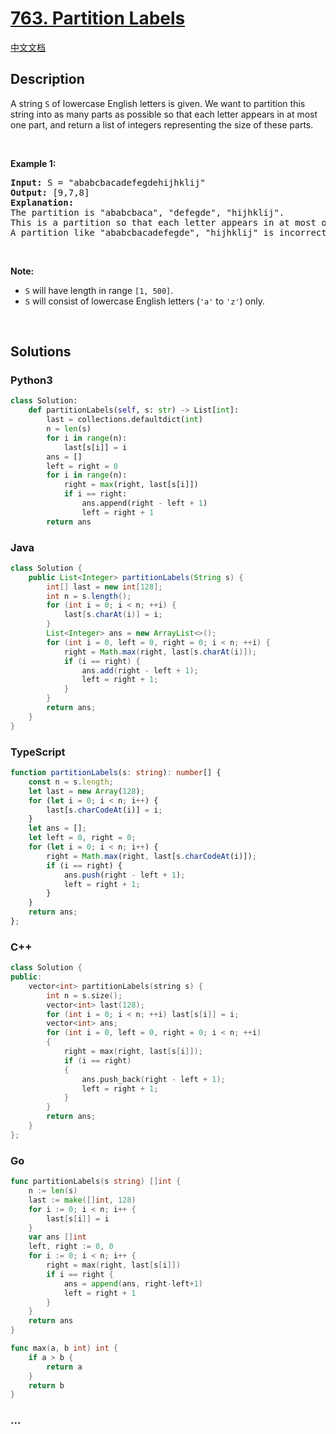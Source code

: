 # [763. Partition Labels](https://leetcode.com/problems/partition-labels)

[中文文档](/solution/0700-0799/0763.Partition%20Labels/README.md)

## Description

<p>A string <code>S</code> of lowercase English letters is given. We want to partition this string into as many parts as possible so that each letter appears in at most one part, and return a list of integers representing the size of these parts.</p>

<p>&nbsp;</p>

<p><b>Example 1:</b></p>

<pre>
<b>Input:</b> S = &quot;ababcbacadefegdehijhklij&quot;
<b>Output:</b> [9,7,8]
<b>Explanation:</b>
The partition is &quot;ababcbaca&quot;, &quot;defegde&quot;, &quot;hijhklij&quot;.
This is a partition so that each letter appears in at most one part.
A partition like &quot;ababcbacadefegde&quot;, &quot;hijhklij&quot; is incorrect, because it splits S into less parts.
</pre>

<p>&nbsp;</p>

<p><b>Note:</b></p>

<ul>
	<li><code>S</code> will have length in range <code>[1, 500]</code>.</li>
	<li><code>S</code> will consist of lowercase English&nbsp;letters (<code>&#39;a&#39;</code> to <code>&#39;z&#39;</code>) only.</li>
</ul>

<p>&nbsp;</p>

## Solutions

<!-- tabs:start -->

### **Python3**

```python
class Solution:
    def partitionLabels(self, s: str) -> List[int]:
        last = collections.defaultdict(int)
        n = len(s)
        for i in range(n):
            last[s[i]] = i
        ans = []
        left = right = 0
        for i in range(n):
            right = max(right, last[s[i]])
            if i == right:
                ans.append(right - left + 1)
                left = right + 1
        return ans
```

### **Java**

```java
class Solution {
    public List<Integer> partitionLabels(String s) {
        int[] last = new int[128];
        int n = s.length();
        for (int i = 0; i < n; ++i) {
            last[s.charAt(i)] = i;
        }
        List<Integer> ans = new ArrayList<>();
        for (int i = 0, left = 0, right = 0; i < n; ++i) {
            right = Math.max(right, last[s.charAt(i)]);
            if (i == right) {
                ans.add(right - left + 1);
                left = right + 1;
            }
        }
        return ans;
    }
}
```

### **TypeScript**

```ts
function partitionLabels(s: string): number[] {
    const n = s.length;
    let last = new Array(128);
    for (let i = 0; i < n; i++) {
        last[s.charCodeAt(i)] = i;
    }
    let ans = [];
    let left = 0, right = 0;
    for (let i = 0; i < n; i++) {
        right = Math.max(right, last[s.charCodeAt(i)]);
        if (i == right) {
            ans.push(right - left + 1);
            left = right + 1;
        }
    }
    return ans;
};
```

### **C++**

```cpp
class Solution {
public:
    vector<int> partitionLabels(string s) {
        int n = s.size();
        vector<int> last(128);
        for (int i = 0; i < n; ++i) last[s[i]] = i;
        vector<int> ans;
        for (int i = 0, left = 0, right = 0; i < n; ++i)
        {
            right = max(right, last[s[i]]);
            if (i == right)
            {
                ans.push_back(right - left + 1);
                left = right + 1;
            }
        }
        return ans;
    }
};
```

### **Go**

```go
func partitionLabels(s string) []int {
	n := len(s)
	last := make([]int, 128)
	for i := 0; i < n; i++ {
		last[s[i]] = i
	}
	var ans []int
	left, right := 0, 0
	for i := 0; i < n; i++ {
		right = max(right, last[s[i]])
		if i == right {
			ans = append(ans, right-left+1)
			left = right + 1
		}
	}
	return ans
}

func max(a, b int) int {
	if a > b {
		return a
	}
	return b
}
```

### **...**

```

```

<!-- tabs:end -->
